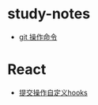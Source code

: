 # study-notes
- [git 操作命令](https://github.com/randomtc/study-notes/issues/1)

# React
- [提交操作自定义hooks](https://github.com/randomtc/study-notes/blob/main/code/useConfirm.ts)
